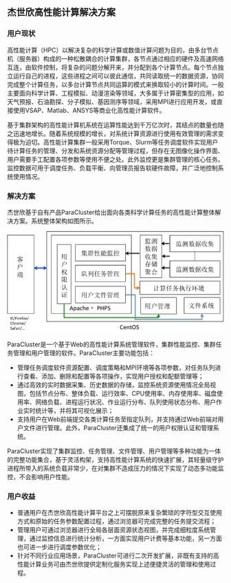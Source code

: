 
## 杰世欣高性能计算解决方案



### 用户现状


高性能计算（HPC）以解决复杂的科学计算或数值计算问题为目的，由多台节点机（服务器）构成的一种松散耦合的计算集群，各节点通过相应的硬件及高速网络互连，由软件控制，将复杂的问题分解开来，并分配到各个计算节点。每个节点独立运行自己的进程，这些进程之间可以彼此通信，共同读取统一的数据资源，协同完成整个计算任务，以多台计算节点共同运算的模式来换取较小的计算时间。一般主要面向科学计算、工程模拟、动漫渲染等领域，大多属于计算密集型的应用，如天气预报、石油勘探、分子模拟、基因测序等领域，采用MPI进行应用开发，或直接使用VSAP、Matlab、ANSYS等商业化高性能计算软件。


基于集群架构的高性能计算机系统在运算性能达到千万亿次时，其结点的数量也随之迅速地增长。随着系统规模的增长，对系统计算资源进行使用有效管理的需求变得极为迫切。高性能计算集群一般采用Torque、Slurm等任务调度软件实现用户待计算任务的管理、分发和系统资源分配等管理过程，但存在无图像化操作界面、用户需要手工配置各项参数等使用不便之处。此外监控更是集群管理的核心任务。监控数据可用于调度任务、负载平衡、向管理员报告软硬件故障，并广泛地控制系统使用情况。

### 解决方案

杰世欣基于自有产品ParaCluster给出面向各类科学计算任务的高性能计算整体解决方案。系统整体架构如图所示。

![](figures/paracluster.png)


ParaCluster是一个基于Web的高性能计算系统管理软件，集群性能监控、集群任务管理和用户管理的软件。ParaCluster主要功能包括：

- 管理任务调度软件资源配置、调度策略和MPI环境等各项参数，对任务队列进行查看、添加、删除和配置等各项操作，实现用户授权和配额管理等；
- 通过高效的实时数据采集、历史数据的存储，监控系统资源使用情况全局视图，包括节点分布、整体负载、运行效率、CPU使用率、内存使用率、磁盘使用率、网络负载、进程运行状况、作业运行分布、队列使用状态分布、用户作业实时统计等，并将其可视化展示；
- 支持用户在Web前端提交各类计算任务至指定队列，并支持通过Web前端对用户文件进行管理。此外，ParaCluster还集成了统一的用户权限认证和管理系统。

ParaCluster实现了集群监控、任务管理、文件管理、用户管理等多种功能为一体的完整功能集合，基于灵活构架，支持高性能计算系统的快速扩展，其轻量级守护进程所带入的系统负载非常少，在对集群不造成压力的情况下实现了动态多功能监控，不会影响用户性能。

### 用户收益

- 普通用户在杰世欣高性能计算平台之上可摆脱原来复杂繁琐的字符型交互使用方式和原始的任务参数配置过程，通过浏览器可完成完整的任务提交流程；
- 管理用户可通过浏览器进行全局各层面资源状态视图，并完成细粒度系统管理，通过监控信息进行统计分析，一方面实现用户计费等基本功能，另一方面也可进一步进行调度参数优化；
- 针对不同行业应用场景，ParaCluster可进行二次开发扩展，非既有支持的高性能计算业务可由杰世欣提供定制化服务实现上述便捷灵活的管理和使用过程。
